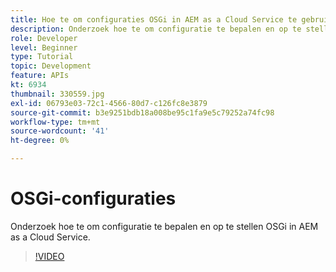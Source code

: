 ```yaml
---
title: Hoe te om configuraties OSGi in AEM as a Cloud Service te gebruiken?
description: Onderzoek hoe te om configuratie te bepalen en op te stellen OSGi in AEM as a Cloud Service.
role: Developer
level: Beginner
type: Tutorial
topic: Development
feature: APIs
kt: 6934
thumbnail: 330559.jpg
exl-id: 06793e03-72c1-4566-80d7-c126fc8e3879
source-git-commit: b3e9251bdb18a008be95c1fa9e5c79252a74fc98
workflow-type: tm+mt
source-wordcount: '41'
ht-degree: 0%

---
```


# OSGi-configuraties

Onderzoek hoe te om configuratie te bepalen en op te stellen OSGi in AEM as a Cloud Service.

>[!VIDEO](https://video.tv.adobe.com/v/330559?quality=12&learn=on)
